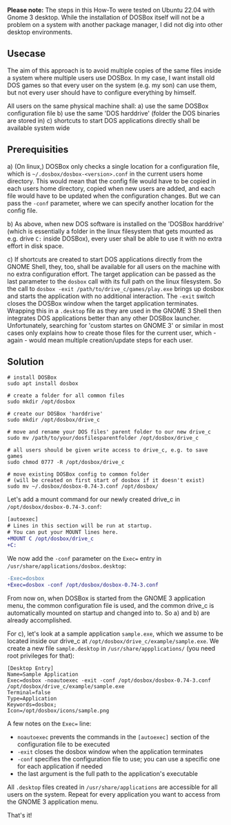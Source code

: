 **Please note:** The steps in this How-To were tested on Ubuntu 22.04 with Gnome 3 desktop. While the installation of DOSBox itself will not be a problem on a system with another package manager, I did not dig into other desktop environments.

## Usecase

The aim of this approach is to avoid multiple copies of the same files inside a system where multiple users use DOSBox. In my case, I want install old DOS games so that every user on the system (e.g. my son) can use them, but not every user should have to configure everything by himself.

All users on the same physical machine shall:
a) use the same DOSBox configuration file
b) use the same 'DOS harddrive' (folder the DOS binaries are stored in)
c) shortcuts to start DOS applications directly shall be available system wide

## Prerequisities

a) (On linux,) DOSBox only checks a single location for a configuration file, which is `~/.dosbox/dosbox-<version>.conf` in the current users home directory. This would mean that the config file would have to be copied in each users home directory, copied when new users are added, and each file would have to be updated when the configuration changes. But we can pass the `-conf` parameter, where we can specify another location for the config file.

b) As above, when new DOS software is installed on the 'DOSBox harddrive' (which is essentially a folder in the linux filesystem that gets mounted as e.g. drive `C:` inside DOSBox), every user shall be able to use it with no extra effort in disk space.

c) If shortcuts are created to start DOS applications directly from the GNOME Shell, they, too, shall be available for all users on the machine with no extra configuration effort. The target application can be passed as the last parameter to the `dosbox` call with its full path on the linux filesystem. So the call to `dosbox -exit /path/to/drive_c/games/play.exe` brings up dosbox and starts the application with no additional interaction. The `-exit` switch closes the DOSBox window when the target application terminates. Wrapping this in a `.desktop` file as they are used in the GNOME 3 Shell then integrates DOS applications better than any other DOSBox launcher. Unfortunately, searching for 'custom startes on GNOME 3' or similar in most cases only explains how to create those files for the current user, which - again - would mean multiple creation/update steps for each user.

## Solution

~~~
# install DOSBox
sudo apt install dosbox

# create a folder for all common files
sudo mkdir /opt/dosbox

# create our DOSBox 'harddrive'
sudo mkdir /opt/dosbox/drive_c

# move and rename your DOS files' parent folder to our new drive_c
sudo mv /path/to/your/dosfilesparentfolder /opt/dosbox/drive_c

# all users should be given write access to drive_c, e.g. to save games
sudo chmod 0777 -R /opt/dosbox/drive_c

# move existing DOSBox config to common folder
# (will be created on first start of dosbox if it doesn't exist)
sudo mv ~/.dosbox/dosbox-0.74-3.conf /opt/dosbox/
~~~
Let's add a mount command for our newly created drive_c in
`/opt/dosbox/dosbox-0.74-3.conf`:
```diff
[autoexec]
# Lines in this section will be run at startup.
# You can put your MOUNT lines here.
+MOUNT C /opt/dosbox/drive_c
+C:
```
We now add the `-conf` parameter on the `Exec=` entry in
`/usr/share/applications/dosbox.desktop`:
```diff
-Exec=dosbox
+Exec=dosbox -conf /opt/dosbox/dosbox-0.74-3.conf
```
From now on, when DOSBox is started from the GNOME 3 application menu,
the common configuration file is used, and the common drive_c is automatically
mounted on startup and changed into to. So a) and b) are already accomplished.

For c), let's look at a sample application `sample.exe`, which we assume to be located inside
our drive_c at `/opt/dosbox/drive_c/example/sample.exe`. We create a new file `sample.desktop`
in `/usr/share/appplications/` (you need root privileges for that):
```desktop
[Desktop Entry]
Name=Sample Application
Exec=dosbox -noautoexec -exit -conf /opt/dosbox/dosbox-0.74-3.conf /opt/dosbox/drive_c/example/sample.exe
Terminal=false
Type=Application
Keywords=dosbox;
Icon=/opt/dosbox/icons/sample.png
```
A few notes on the `Exec=` line:
- `noautoexec` prevents the commands in the `[autoexec]` section of the configuration file to be executed
- `-exit` closes the dosbox window when the application terminates
- `-conf` specifies the configuration file to use; you can use a specific one for each application if needed
- the last argument is the full path to the application's executable

All `.desktop` files created in `/usr/share/applications` are accessible for all users on the system. Repeat for every application you want to access from the GNOME 3 application menu.

That's it!
